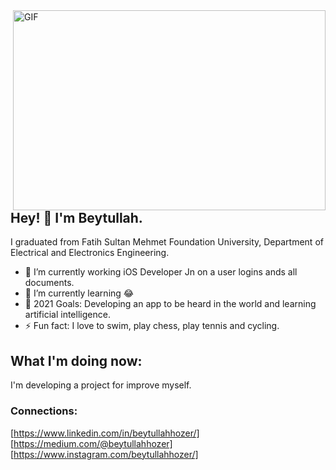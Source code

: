 <img align="right" alt="GIF" src="https://github.com/abhisheknaiidu/abhisheknaiidu/blob/master/code.gif?raw=true" width="500" height="320" />

## Hey! 👋 I'm Beytullah.
  I graduated from Fatih Sultan Mehmet Foundation University, Department of Electrical and Electronics Engineering.
- 🔭 I’m currently working iOS Developer Jn on a user logins ands all documents.
- 🌱 I’m currently learning 😂
- 🥅 2021 Goals: Developing an app to be heard in the world and learning artificial intelligence.
- ⚡  Fun fact: I love to swim, play chess, play tennis and cycling.

## What I'm doing now:
I'm developing a project for improve myself.
<br />

### Connections:

[https://www.linkedin.com/in/beytullahhozer/]
[https://medium.com/@beytullahhozer]
[https://www.instagram.com/beytullahhozer/]

<br />
